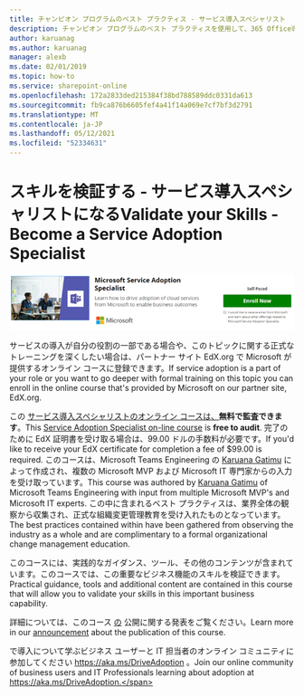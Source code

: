 ```yaml
---
title: チャンピオン プログラムのベスト プラクティス - サービス導入スペシャリスト
description: チャンピオン プログラムのベスト プラクティスを使用して、365 Office導入を促進します。
author: karuanag
ms.author: karuanag
manager: alexb
ms.date: 02/01/2019
ms.topic: how-to
ms.service: sharepoint-online
ms.openlocfilehash: 172a2833ded215384f38bd788589ddc0331da613
ms.sourcegitcommit: fb9ca876b6605fef4a41f14a069e7cf7bf3d2791
ms.translationtype: MT
ms.contentlocale: ja-JP
ms.lasthandoff: 05/12/2021
ms.locfileid: "52334631"
---
```

# <a name="validate-your-skills---become-a-service-adoption-specialist"></a><span data-ttu-id="f5b77-103">スキルを検証する - サービス導入スペシャリストになる</span><span class="sxs-lookup"><span data-stu-id="f5b77-103">Validate your Skills - Become a Service Adoption Specialist</span></span>

![サービス導入スペシャリスト コース](media/champs_sascourse.png)

<span data-ttu-id="f5b77-105">サービスの導入が自分の役割の一部である場合や、このトピックに関する正式なトレーニングを深くしたい場合は、パートナー サイト EdX.org で Microsoft が提供するオンライン コースに登録できます。</span><span class="sxs-lookup"><span data-stu-id="f5b77-105">If service adoption is a part of your role or you want to go deeper with formal training on this topic you can enroll in the online course that's provided by Microsoft on our partner site, EdX.org.</span></span> 

<span data-ttu-id="f5b77-106">この [サービス導入スペシャリストのオンライン コースは、](/learn/paths/m365-service-adoption/)**無料で監査できます**。</span><span class="sxs-lookup"><span data-stu-id="f5b77-106">This [Service Adoption Specialist on-line course](/learn/paths/m365-service-adoption/) is **free to audit**.</span></span>  <span data-ttu-id="f5b77-107">完了のために EdX 証明書を受け取る場合は、99.00 ドルの手数料が必要です。</span><span class="sxs-lookup"><span data-stu-id="f5b77-107">If you'd like to receive your EdX certificate for completion a fee of $99.00 is required.</span></span>  <span data-ttu-id="f5b77-108">このコースは、Microsoft Teams Engineering の [Karuana Gatimu](https://linkedin.com/in/karuanagatimu) によって作成され、複数の Microsoft MVP および Microsoft IT 専門家からの入力を受け取っています。</span><span class="sxs-lookup"><span data-stu-id="f5b77-108">This course was authored by [Karuana Gatimu](https://linkedin.com/in/karuanagatimu) of Microsoft Teams Engineering with input from multiple Microsoft MVP's and Microsoft IT experts.</span></span>  <span data-ttu-id="f5b77-109">この中に含まれるベスト プラクティスは、業界全体の観察から収集され、正式な組織変更管理教育を受け入れたものとなっています。</span><span class="sxs-lookup"><span data-stu-id="f5b77-109">The best practices contained within have been gathered from observing the industry as a whole and are complimentary to a formal organizational change management education.</span></span>  

<span data-ttu-id="f5b77-110">このコースには、実践的なガイダンス、ツール、その他のコンテンツが含まれています。このコースでは、この重要なビジネス機能のスキルを検証できます。</span><span class="sxs-lookup"><span data-stu-id="f5b77-110">Practical guidance, tools and additional content are contained in this course that will allow you to validate your skills in this important business capability.</span></span>  

<span data-ttu-id="f5b77-111">詳細については、このコース [の](https://aka.ms/AdoptionCertAnnouncement) 公開に関する発表をご覧ください。</span><span class="sxs-lookup"><span data-stu-id="f5b77-111">Learn more in our [announcement](https://aka.ms/AdoptionCertAnnouncement) about the publication of this course.</span></span> 

<span data-ttu-id="f5b77-112">で導入について学ぶビジネス ユーザーと IT 担当者のオンライン コミュニティに参加してください https://aka.ms/DriveAdoption 。</span><span class="sxs-lookup"><span data-stu-id="f5b77-112">Join our online community of business users and IT Professionals learning about adoption at https://aka.ms/DriveAdoption.</span></span>